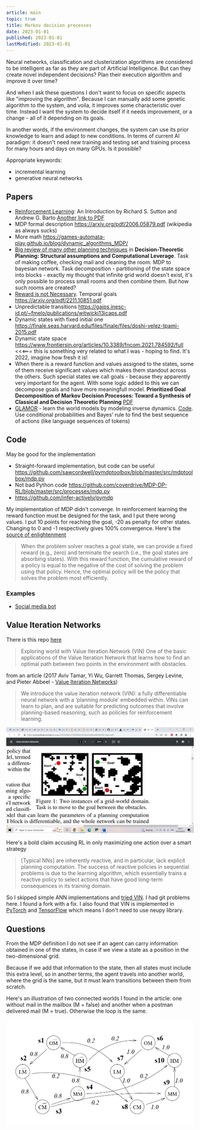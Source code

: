 ```yaml
---
article: main
topic: true
title: Markov decision processes
date: 2023-01-01
published: 2023-01-01
lastModified: 2023-01-01
---
```


Neural networks, classification and clusterization algorithms are considered to be intelligent as far as they are part of Artificial Intelligence. But can they create novel independent decisions? Plan their execution algorithm and improve it over time?

And when I ask these questions I don't want to focus on specific aspects like "improving the algorithm". Because I can manually add some genetic algorithm to the system, and voila, it improves some characteristic over time. Instead I want the system to decide itself if it needs improvement, or a change - all of it depending on its goals.

In another words, if the environment changes, the system can use its prior knowledge to learn and adapt to new conditions. In terms of current AI paradigm: it doesn't need new training and testing set and training process for many hours and days on many GPUs. Is it possible?

Appropriate keywords:

- incremental learning
- generative neural networks

## Papers

- [Reinforcement Learning](http://incompleteideas.net/book/the-book.html): An Introduction by Richard S. Sutton and Andrew G. Barto  [Another link to PDF](https://web.stanford.edu/class/psych209/Readings/SuttonBartoIPRLBook2ndEd.pdf)
- MDP formal description https://arxiv.org/pdf/2006.05879.pdf (wikipedia as always sucks)
- More math https://games-automata-play.github.io/blog/dynamic_algorithms_MDP/
- [Big review of many other planning techniques](https://arxiv.org/pdf/1105.5460.pdf) in **Decision-Theoretic Planning: Structural assumptions and Computational Leverage**. Task of making coffee, checking mail and cleaning the room. MDP to bayesian network. Task decomposition - partitioning of the state space into blocks - exactly my thought that infinite grid world doesn't exist, it's only possible to process small rooms and then combine them. But how such rooms are created? 
- [Reward is not Necessary](/ai/reviews/reward-is-not-necessary). Temporal goals https://arxiv.org/pdf/2211.10851.pdf
- Unpredictable transitions https://gaips.inesc-id.pt/~fmelo/publications/witwicki13icaps.pdf
- Dynamic states with fixed initial one https://finale.seas.harvard.edu/files/finale/files/doshi-velez-tpami-2015.pdf
- Dynamic state space https://www.frontiersin.org/articles/10.3389/fncom.2021.784592/full <<<=== this is something very related to what I was - hoping to find. It's 2022, imagine how fresh it is!
- When there is a reward function and values assigned to the states, some of them receive significant values which makes them standout across the others. Such special states we call goals - because they apparently very important for the agent. With some logic added to this we can decompose goals and have more meaningfull model. **Prioritized Goal Decomposition of Markov Decision Processes: Toward a Synthesis of Classical and Decision Theoretic Planning** [PDF](https://www.cs.toronto.edu/~cebly/Papers/decomposition.pdf)
- [GLAMOR](https://openreview.net/pdf?id=V6BjBgku7Ro) - learn the world models by modeling inverse dynamics. [Code](https://github.com/keirp/glamor). Use conditional probabilities and Bayes' rule to find the best sequence of actions (like language sequences of tokens)


## Code 

May be good for the implementation

- Straight-forward implementation, but code can be useful https://github.com/sawcordwell/pymdptoolbox/blob/master/src/mdptoolbox/mdp.py
- Not bad Python code https://github.com/coverdrive/MDP-DP-RL/blob/master/src/processes/mdp.py
- https://github.com/infer-actively/pymdp


My implementation of MDP didn't converge. In reinforcement learning the reward function must be designed for the task, and I put there wrong values. I put 10 points for reaching the goal, -20 as penalty for other states. Changing to 0 and -1 respectively gives 100% convergence. Here's the [source of enlightenment](https://link.springer.com/article/10.1023/A:1007355226281)

> When the problem solver reaches a goal state, we can provide a fixed reward (e.g., zero) and terminate the search (i.e., the goal states are absorbing states). With this reward function, the cumulative reward of a policy is equal to the negative of the cost of solving the problem using that policy. Hence, the optimal policy will be the policy that solves the problem most efficiently.

### Examples

- [Social media bot](/ai/mdp-example-social-media-bot)


## Value Iteration Networks

There is this repo [here](https://github.com/itdxer/neupy)

> Exploring world with Value Iteration Network (VIN) One of the basic applications of the Value Iteration Network that learns how to find an optimal path between two points in the environment with obstacles.

from an article (2017 Aviv Tamar, Yi Wu, Garrett Thomas, Sergey Levine, and Pieter Abbeel - [Value Iteration Networks](https://arxiv.org/pdf/1602.02867.pdf))

> We introduce the value iteration network (VIN): a fully differentiable neural network with a ‘planning module’ embedded within. VINs can learn to plan, and are suitable for predicting outcomes that involve planning-based reasoning, such as policies for reinforcement learning.

![VIN figure 1](./vin-figure-1.jpg "Typical example of use")

Here's a bold claim accusing RL in only maximizing one action over a smart strategy

> [Typical NNs] are inherently reactive, and in particular, lack explicit planning computation. The success of reactive policies in sequential problems is due to the learning algorithm, which essentially trains a reactive policy to select actions that have good long-term consequences in its training domain.


So I skipped simple ANN implementations and [tried VIN](https://github.com/avivt/VIN). I had git problems here. I found a fork with a fix. I also found that VIN is implemented in [PyTorch](https://github.com/kentsommer/pytorch-value-iteration-networks) and [TensorFlow](https://github.com/TheAbhiKumar/tensorflow-value-iteration-networks) which means I don't need to use neupy library. 


## Questions

From the MDP definition I do not see if an agent can carry information obtained in one of the states, in case if we view a state as a position in the two-dimensional grid.

Because if we add that information to the state, then all states must include this extra level, so in another terms, the agent travels into another world, where the grid is the same, but it must learn transitions between them from scratch.

Here's an illustration of two connected worlds I found in the article: one without mail in the mailbox (M = false) and another when a postman delivered mail (M = true). Otherwise the loop is the same.

![Illustration from Decision-Theoretic Planning](./mdp-transition-graph.png)

